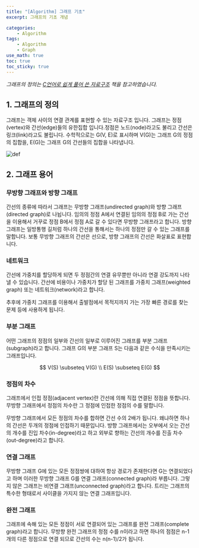 ```yaml
--- 
title: "[Algorithm] 그래프 기초"
excerpt: 그래프의 기초 개념

categories:
    - Algorithm
tags:
    - Algorithm
    - Graph
use_math: true
toc: true
toc_sticky: true
---
```

*그래프의 정의는 [C언어로 쉽게 풀어 쓴 자료구조](http://www.kyobobook.co.kr/product/detailViewKor.laf?ejkGb=KOR&mallGb=KOR&barcode=9788970509716&orderClick=LEa&Kc=) 책을 참고하였습니다.*

## 1. 그래프의 정의

그래프는 객체 사이의 연결 관계를 표현할 수 있는 자료구조 입니다. 그래프는 정점(vertex)와 간선(edge)들의 유한집합 입니다.정점은 노드(node)라고도 불리고 간선은 링크(link)라고도 불립니다. 수학적으로는 G(V, E)로 표시하며 V(G)는 그래프 G의 정점의 집합을, E(G)는 그래프 G의 간선들의 집합을 나타냅니다.

![def](../../assets/images/algorithm/graph-def)


## 2. 그래프 용어

### 무방향 그래프와 방향 그래프

간선의 종류에 따라서 그래프는 무방향 그래프(undirected graph)와 방향 그래프(directed graph)로 나뉩니다. 임의의 정점 A에서 연결된 임의의 정점 B로 가는 간선을 이용해서 거꾸로 정점 B에서 정점 A로 갈 수 있다면 무방향 그래프라고 합니다. 방향 그래프는 일방통행 길처럼 하나의 간선을 통해서는 하나의 정점만 갈 수 있는 그래프를 말합니다. 보통 무방향 그래프의 간선은 선으로, 방향 그래프의 간선은 화살표로 표현합니다. 

### 네트워크

간선에 가중치를 할당하게 되면 두 정점간의 연결 유무뿐만 아니라 연결 강도까지 나타낼 수 있습니다. 간선에 비용이나 가중치가 할당 된 그래프를 가중치 그래프(weighted graph) 또는 네트워크(network)라고 합니다.

추후에 가중치 그래프를 이용해서 출발점에서 목적지까지 가는 가장 빠른 경로를 찾는 문제 등에 사용하게 됩니다.

### 부분 그래프

어떤 그래프의 정점의 일부와 간선의 일부로 이루어진 그래프를 부분 그래프(subgraph)라고 합니다. 그래프 G의 부분 그래프 S는 다음과 같은 수식을 만족시키는 그래프입니다.

$$
V(S) \subseteq V(G) \\
E(S) \subseteq E(G)
$$

### 정점의 차수

그래프에서 인접 정점(adjacent vertex)란 간선에 의해 직접 연결된 정점을 뜻합니다. 무방향 그래프에서 정점의 차수란 그 정점에 인접한 정점의 수를 말합니다.

무방향 그래프에서 모든 정점의 차수를 합하면 간선 수의 2배가 됩니다. 왜냐하면 하나의 간선은 두개의 정점에 인접하기 때문입니다. 방향 그래프에서는 오부에서 오는 간선의 개수를 진입 차수(in-degree)라고 하고 외부로 향하는 간선의 개수를 진출 차수(out-degree)라고 합니다.

### 연결 그래프

무방향 그래프 G에 있는 모든 정점쌍에 대하여 항상 경로가 존재한다면 G는 연결되었다고 하며 이러한 무방향 그래프 G를 연결 그래프(connected graph)라 부릅니다. 그렇지 않은 그래프는 비연결 그래프(unconnected graph)라고 합니다. 트리는 그래프의 특수한 형태로서 사이클을 가지지 않는 연결 그래프입니다.

### 완전 그래프

그래프에 속해 있는 모든 정점이 서로 연결되어 있는 그래프를 완전 그래프(complete graph)라고 합니다. 무방향 완전 그래프의 정점 수를 n이라고 하면 하나의 점점은 n-1개의 다른 정점으로 연결 되므로 간선의 수는 n(n-1)/2가 됩니다. 




